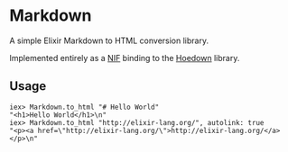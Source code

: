 # Markdown

A simple Elixir Markdown to HTML conversion library.

Implemented entirely as a [NIF][1] binding to the [Hoedown][2] library.

## Usage

```iex
iex> Markdown.to_html "# Hello World"
"<h1>Hello World</h1>\n"
iex> Markdown.to_html "http://elixir-lang.org/", autolink: true
"<p><a href=\"http://elixir-lang.org/\">http://elixir-lang.org/</a></p>\n"
```

[1]: http://www.erlang.org/doc/tutorial/nif.html
[2]: https://github.com/hoedown/hoedown
